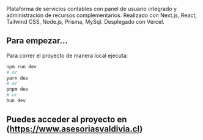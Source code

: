 Plataforma de servicios contables con panel de usuario integrado y administración de recursos complementarios. 
Realizado con Next.js, React, Tailwind CSS, Node.js, Prisma, MySql. Desplegado con Vercel.

## Para empezar...

Para correr el proyecto de manera local ejecuta:

```bash
npm run dev
# or
yarn dev
# or
pnpm dev
# or
bun dev
```

## Puedes acceder al proyecto en (https://www.asesoriasvaldivia.cl) 

